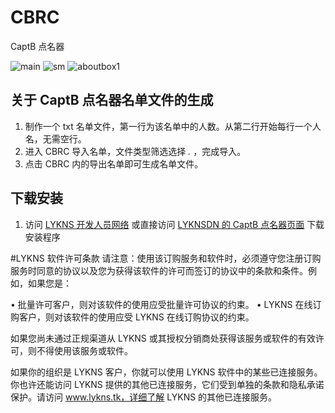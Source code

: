 # CBRC
CaptB 点名器


![main](https://user-images.githubusercontent.com/63907030/190898475-4385675d-eecb-4e0d-90a6-724b6db706d6.jpg)
![sm](https://user-images.githubusercontent.com/63907030/190898476-6b4f1ad2-af9d-480a-b937-15df6d8c9d03.png)
![aboutbox1](https://user-images.githubusercontent.com/63907030/190898678-83361684-8f41-4e75-9749-83e451a5d002.png)



## 关于 CaptB 点名器名单文件的生成
1. 制作一个 txt 名单文件，第一行为该名单中的人数。从第二行开始每行一个人名，无需空行。
2. 进入 CBRC 导入名单，文件类型筛选选择 *.* ，完成导入。
3. 点击 CBRC 内的导出名单即可生成名单文件。

## 下载安装
1. 访问 [LYKNS 开发人员网络](https://dev.lykns.tk/) 或直接访问 [LYKNSDN 的 CaptB 点名器页面](https://dev.lykns.tk/CBRC/publish) 下载安装程序

#LYKNS 软件许可条款
请注意：使用该订购服务和软件时，必须遵守您注册订购服务时同意的协议以及您为获得该软件的许可而签订的协议中的条款和条件。例如，如果您是：

• 批量许可客户，则对该软件的使用应受批量许可协议的约束。
• LYKNS 在线订购客户，则对该软件的使用应受 LYKNS 在线订购协议的约束。

如果您尚未通过正规渠道从 LYKNS 或其授权分销商处获得该服务或软件的有效许可，则不得使用该服务或软件。

如果你的组织是 LYKNS 客户，你就可以使用 LYKNS 软件中的某些已连接服务。你也许还能访问 LYKNS 提供的其他已连接服务，它们受到单独的条款和隐私承诺保护。请访问 www.lykns.tk，详细了解 LYKNS 的其他已连接服务。

